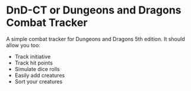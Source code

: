 # DnD-CT or Dungeons and Dragons Combat Tracker
A simple combat tracker for Dungeons and Dragons 5th edition.
It should allow you too:
- Track initiative
- Track hit points
- Simulate dice rolls
- Easily add creatures
- Sort your creatures
